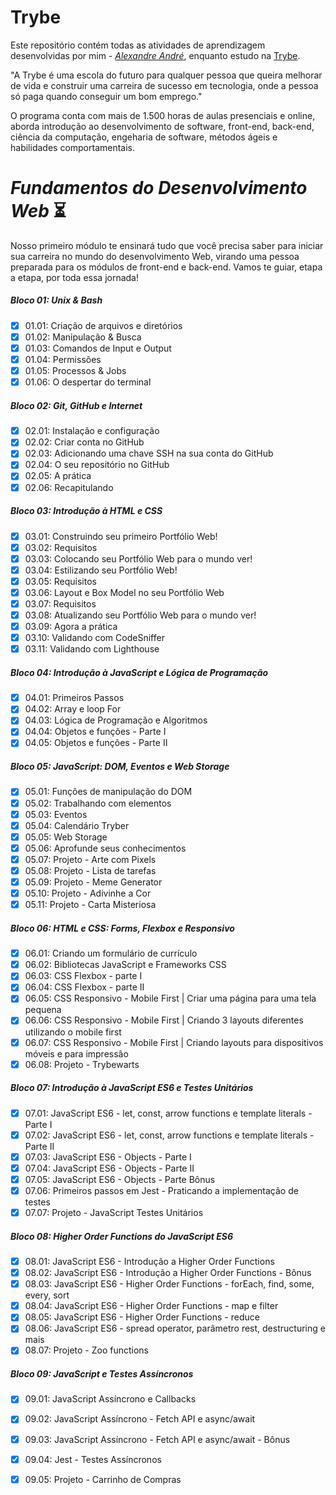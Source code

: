 # Trybe
Este repositório contém todas as atividades de aprendizagem desenvolvidas por mim - _[Alexandre André](https://github.com/alexandre-andre)_, enquanto estudo na [Trybe](https://www.betrybe.com/). 

"A Trybe é uma escola do futuro para qualquer pessoa que queira melhorar de vida e construir uma carreira de sucesso em tecnologia, onde a pessoa só paga quando conseguir um bom emprego."

O programa conta com mais de 1.500 horas de aulas presenciais e online, aborda introdução ao desenvolvimento de software, front-end, back-end, ciência da computação, engeharia de software, métodos ágeis e habilidades comportamentais.

# _Fundamentos do Desenvolvimento Web_ :hourglass_flowing_sand:
Nosso primeiro módulo te ensinará tudo que você precisa saber para iniciar sua carreira no mundo do desenvolvimento Web, virando uma pessoa preparada para os módulos de front-end e back-end. Vamos te guiar, etapa a etapa, por toda essa jornada!
##### _Bloco 01: Unix & Bash_

- [x] 01.01: Criação de arquivos e diretórios
- [x] 01.02: Manipulação & Busca
- [x] 01.03: Comandos de Input e Output
- [x] 01.04: Permissões
- [x] 01.05: Processos & Jobs
- [x] 01.06: O despertar do terminal

##### _Bloco 02: Git, GitHub e Internet_

- [x] 02.01: Instalação e configuração
- [x] 02.02: Criar conta no GitHub
- [x] 02.03: Adicionando uma chave SSH na sua conta do GitHub
- [x] 02.04: O seu repositório no GitHub
- [x] 02.05: A prática
- [x] 02.06: Recapitulando

##### _Bloco 03: Introdução à HTML e CSS_

- [x] 03.01: Construindo seu primeiro Portfólio Web!
- [x] 03.02: Requisitos
- [x] 03.03: Colocando seu Portfólio Web para o mundo ver!
- [x] 03.04: Estilizando seu Portfólio Web!
- [x] 03.05: Requisitos
- [x] 03.06: Layout e Box Model no seu Portfólio Web
- [x] 03.07: Requisitos
- [x] 03.08: Atualizando seu Portfólio Web para o mundo ver!
- [x] 03.09: Agora a prática
- [x] 03.10: Validando com CodeSniffer
- [x] 03.11: Validando com Lighthouse

##### _Bloco 04: Introdução à JavaScript e Lógica de Programação_

- [x] 04.01: Primeiros Passos
- [x] 04.02: Array e loop For
- [x] 04.03: Lógica de Programação e Algoritmos
- [x] 04.04: Objetos e funções - Parte I
- [x] 04.05: Objetos e funções - Parte II

##### _Bloco 05: JavaScript: DOM, Eventos e Web Storage_

- [x] 05.01: Funções de manipulação do DOM
- [x] 05.02: Trabalhando com elementos
- [x] 05.03: Eventos
- [x] 05.04: Calendário Tryber
- [x] 05.05: Web Storage
- [x] 05.06: Aprofunde seus conhecimentos
- [x] 05.07: Projeto - Arte com Pixels
- [x] 05.08: Projeto - Lista de tarefas
- [x] 05.09: Projeto - Meme Generator
- [x] 05.10: Projeto - Adivinhe a Cor
- [x] 05.11: Projeto - Carta Misteriosa

##### _Bloco 06: HTML e CSS: Forms, Flexbox e Responsivo_

- [x] 06.01: Criando um formulário de currículo
- [x] 06.02: Bibliotecas JavaScript e Frameworks CSS
- [x] 06.03: CSS Flexbox - parte I
- [x] 06.04: CSS Flexbox - parte II
- [x] 06.05: CSS Responsivo - Mobile First | Criar uma página para uma tela pequena
- [x] 06.06: CSS Responsivo - Mobile First | Criando 3 layouts diferentes utilizando o mobile first
- [x] 06.07: CSS Responsivo - Mobile First | Criando layouts para dispositivos móveis e para impressão
- [x] 06.08: Projeto - Trybewarts

##### _Bloco 07: Introdução à JavaScript ES6 e Testes Unitários_

- [x] 07.01: JavaScript ES6 - let, const, arrow functions e template literals - Parte I
- [x] 07.02: JavaScript ES6 - let, const, arrow functions e template literals - Parte II
- [x] 07.03: JavaScript ES6 - Objects - Parte I
- [x] 07.04: JavaScript ES6 - Objects - Parte II
- [x] 07.05: JavaScript ES6 - Objects - Parte Bônus
- [x] 07.06: Primeiros passos em Jest - Praticando a implementação de testes
- [x] 07.07: Projeto - JavaScript Testes Unitários

##### _Bloco 08: Higher Order Functions do JavaScript ES6_

- [x] 08.01: JavaScript ES6 - Introdução a Higher Order Functions
- [x] 08.02: JavaScript ES6 - Introdução a Higher Order Functions - Bônus
- [x] 08.03: JavaScript ES6 - Higher Order Functions - forEach, find, some, every, sort
- [x] 08.04: JavaScript ES6 - Higher Order Functions - map e filter
- [x] 08.05: JavaScript ES6 - Higher Order Functions - reduce
- [x] 08.06: JavaScript ES6 - spread operator, parâmetro rest, destructuring e mais
- [x] 08.07: Projeto - Zoo functions

##### _Bloco 09: JavaScript e Testes Assíncronos_

- [x] 09.01: JavaScript Assíncrono e Callbacks
- [x] 09.02: JavaScript Assíncrono - Fetch API e async/await
- [x] 09.03: JavaScript Assíncrono - Fetch API e async/await - Bônus
- [x] 09.04: Jest - Testes Assíncronos
- [x] 09.05: Projeto - Carrinho de Compras


